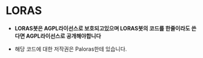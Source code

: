 # LORAS
* **LORAS봇은 AGPL라이선스로 보호되고있으며 LORAS봇의 코드를 한줄이라도 쓴다면 AGPL라이선스로 공개해야합니다**

* 해당 코드에 대한 저작권은 Paloras한테 있습니다.
